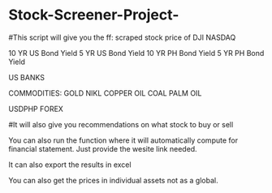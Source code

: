 # Stock-Screener-Project-

#This script will give you the ff:
scraped stock price of
DJI
NASDAQ

10 YR US Bond Yield
5 YR US Bond Yield
10 YR PH Bond Yield
5 YR PH Bond Yield

US BANKS

COMMODITIES:
GOLD
NIKL
COPPER
OIL
COAL
PALM OIL

USDPHP FOREX

#It will also give you recommendations on what stock to buy or sell

You can also run the function where it will automatically compute for financial statement. 
Just provide the wesite link needed.

It can also export the results in excel

You can also get the prices in individual assets not as a global.
